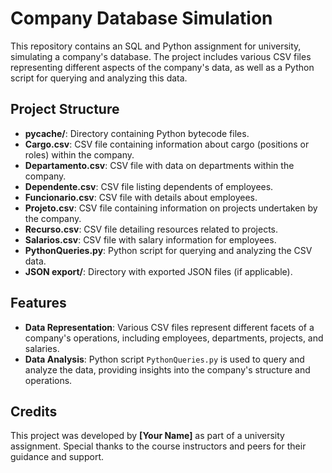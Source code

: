 # Company Database Simulation

This repository contains an SQL and Python assignment for university, simulating a company's database. The project includes various CSV files representing different aspects of the company's data, as well as a Python script for querying and analyzing this data.

## Project Structure

- **__pycache__/**: Directory containing Python bytecode files.
- **Cargo.csv**: CSV file containing information about cargo (positions or roles) within the company.
- **Departamento.csv**: CSV file with data on departments within the company.
- **Dependente.csv**: CSV file listing dependents of employees.
- **Funcionario.csv**: CSV file with details about employees.
- **Projeto.csv**: CSV file containing information on projects undertaken by the company.
- **Recurso.csv**: CSV file detailing resources related to projects.
- **Salarios.csv**: CSV file with salary information for employees.
- **PythonQueries.py**: Python script for querying and analyzing the CSV data.
- **JSON export/**: Directory with exported JSON files (if applicable).

## Features

- **Data Representation**: Various CSV files represent different facets of a company's operations, including employees, departments, projects, and salaries.
- **Data Analysis**: Python script `PythonQueries.py` is used to query and analyze the data, providing insights into the company's structure and operations.

## Credits

This project was developed by **[Your Name]** as part of a university assignment. Special thanks to the course instructors and peers for their guidance and support.
